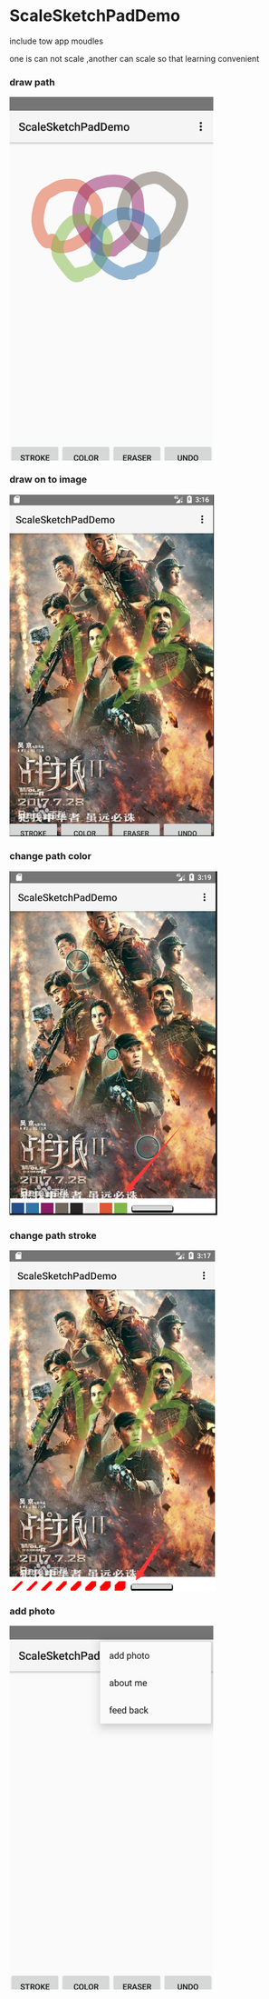 # ScaleSketchPadDemo

include tow app moudles

one is can  not  scale ,another can scale so that  learning convenient 

### draw path

 <img src="https://raw.githubusercontent.com/ShaunSheep/ScaleSketchPadDemo/master/drawpath.png" width = "360" height = "640" alt="draw path" align=center />

### draw on to image
![](https://raw.githubusercontent.com/ShaunSheep/ScaleSketchPadDemo/master/normalSkecthPadDemo.png)

### change path color
![](https://raw.githubusercontent.com/ShaunSheep/ScaleSketchPadDemo/master/color.png)

### change path stroke
![](https://raw.githubusercontent.com/ShaunSheep/ScaleSketchPadDemo/master/stroke.png)

### add photo
 <img src="https://raw.githubusercontent.com/ShaunSheep/ScaleSketchPadDemo/master/addphoto.png" width = "360" height = "640" alt="draw path" align=center />
